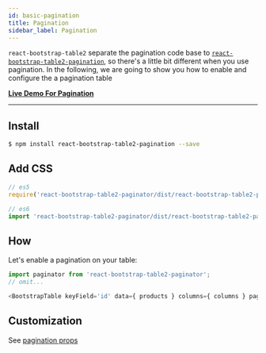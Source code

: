 ```yaml
---
id: basic-pagination
title: Pagination
sidebar_label: Pagination
---
```


`react-bootstrap-table2` separate the pagination code base to [`react-bootstrap-table2-pagination`](https://github.com/react-bootstrap-table/react-bootstrap-table2/tree/develop/packages/react-bootstrap-table2-paginator), so there's a little bit different when you use pagination. In the following, we are going to show you how to enable and configure the a pagination table

**[Live Demo For Pagination](../storybook/index.html?selectedKind=Pagination)**

-----

## Install

```sh
$ npm install react-bootstrap-table2-pagination --save
```
## Add CSS

```js
// es5 
require('react-bootstrap-table2-paginator/dist/react-bootstrap-table2-paginator.min.css');

// es6
import 'react-bootstrap-table2-paginator/dist/react-bootstrap-table2-paginator.min.css';
```

## How

Let's enable a pagination on your table:

```js
import paginator from 'react-bootstrap-table2-paginator';
// omit...

<BootstrapTable keyField='id' data={ products } columns={ columns } pagination={ paginator() } />
```

## Customization

See [pagination props](./pagination-props.html)